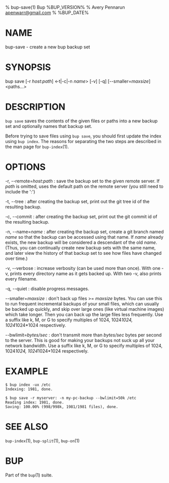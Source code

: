 % bup-save(1) Bup %BUP_VERSION%
% Avery Pennarun <apenwarr@gmail.com>
% %BUP_DATE%

# NAME

bup-save - create a new bup backup set

# SYNOPSIS

bup save [-r *host*:*path*] <-t|-c|-n *name*> [-v] [-q]
  [--smaller=*maxsize*] <paths...>

# DESCRIPTION

`bup save` saves the contents of the given files or paths
into a new backup set and optionally names that backup set.

Before trying to save files using `bup save`, you should
first update the index using `bup index`.  The reasons
for separating the two steps are described in the man page
for `bup-index`(1).

# OPTIONS

-r, --remote=*host*:*path*
:   save the backup set to the given remote server.  If
    *path* is omitted, uses the default path on the remote
    server (you still need to include the ':')

-t, --tree
:   after creating the backup set, print out the git tree
    id of the resulting backup.
    
-c, --commit
:   after creating the backup set, print out the git commit
    id of the resulting backup.

-n, --name=*name*
:   after creating the backup set, create a git branch
    named *name* so that the backup can be accessed using
    that name.  If *name* already exists, the new backup
    will be considered a descendant of the old *name*. 
    (Thus, you can continually create new backup sets with
    the same name, and later view the history of that
    backup set to see how files have changed over time.)
    
-v, --verbose
:   increase verbosity (can be used more than once).  With
    one -v, prints every directory name as it gets backed up.  With
    two -v, also prints every filename.

-q, --quiet
:   disable progress messages.

--smaller=*maxsize*
:   don't back up files >= *maxsize* bytes.  You can use
    this to run frequent incremental backups of your small
    files, which can usually be backed up quickly, and skip
    over large ones (like virtual machine images) which
    take longer.  Then you can back up the large files
    less frequently.  Use a suffix like k, M, or G to
    specify multiples of 1024, 1024*1024, 1024*1024*1024
    respectively.
    
--bwlimit=*bytes/sec*
:   don't transmit more than *bytes/sec* bytes per second
    to the server.  This is good for making your backups
    not suck up all your network bandwidth.  Use a suffix
    like k, M, or G to specify multiples of 1024,
    1024*1024, 1024*1024*1024 respectively.
    

# EXAMPLE
    
    $ bup index -ux /etc
    Indexing: 1981, done.
    
    $ bup save -r myserver: -n my-pc-backup --bwlimit=50k /etc
    Reading index: 1981, done.
    Saving: 100.00% (998/998k, 1981/1981 files), done.    
    

# SEE ALSO

`bup-index`(1), `bup-split`(1), `bup-on`(1)

# BUP

Part of the `bup`(1) suite.
